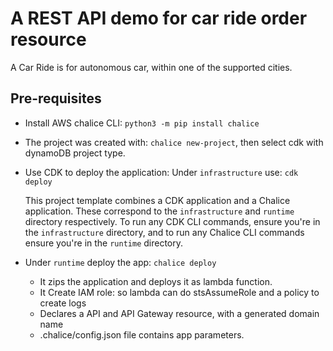 # A REST API demo for car ride order resource

A Car Ride is for autonomous car, within one of the supported cities.


## Pre-requisites

* Install AWS chalice CLI: `python3 -m pip install chalice`
* The project was created with: `chalice new-project`, then select cdk with dynamoDB project type.
* Use CDK to deploy the application: Under `infrastructure` use: `cdk deploy`

    This project template combines a CDK application and a Chalice application. These correspond to the ``infrastructure`` and ``runtime`` directory respectively.  To run any CDK CLI commands, ensure you're in the ``infrastructure`` directory, and to run any Chalice CLI commands ensure you're in the ``runtime`` directory.

* Under `runtime` deploy the app: `chalice deploy`

    * It zips the application and deploys it as lambda function.
    * It Create IAM role: so lambda can do stsAssumeRole and a policy to create logs
    * Declares a API and API Gateway resource, with a generated domain name
    * .chalice/config.json file contains app parameters.